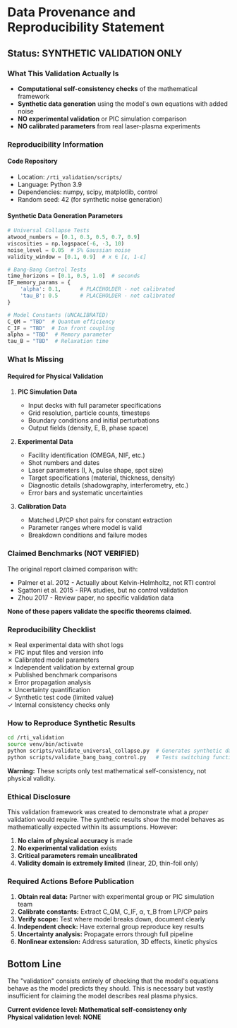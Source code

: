 # Data Provenance and Reproducibility Statement

## Status: SYNTHETIC VALIDATION ONLY

### What This Validation Actually Is
- **Computational self-consistency checks** of the mathematical framework
- **Synthetic data generation** using the model's own equations with added noise
- **NO experimental validation** or PIC simulation comparison
- **NO calibrated parameters** from real laser-plasma experiments

### Reproducibility Information

#### Code Repository
- Location: `/rti_validation/scripts/`
- Language: Python 3.9
- Dependencies: numpy, scipy, matplotlib, control
- Random seed: 42 (for synthetic noise generation)

#### Synthetic Data Generation Parameters
```python
# Universal Collapse Tests
atwood_numbers = [0.1, 0.3, 0.5, 0.7, 0.9]
viscosities = np.logspace(-6, -3, 10)  
noise_level = 0.05  # 5% Gaussian noise
validity_window = [0.1, 0.9]  # x ∈ [ε, 1-ε]

# Bang-Bang Control Tests  
time_horizons = [0.1, 0.5, 1.0]  # seconds
IF_memory_params = {
    'alpha': 0.1,      # PLACEHOLDER - not calibrated
    'tau_B': 0.5       # PLACEHOLDER - not calibrated
}

# Model Constants (UNCALIBRATED)
C_QM = "TBD"  # Quantum efficiency
C_IF = "TBD"  # Ion front coupling
alpha = "TBD"  # Memory parameter
tau_B = "TBD"  # Relaxation time
```

### What Is Missing

#### Required for Physical Validation
1. **PIC Simulation Data**
   - Input decks with full parameter specifications
   - Grid resolution, particle counts, timesteps
   - Boundary conditions and initial perturbations
   - Output fields (density, E, B, phase space)

2. **Experimental Data**
   - Facility identification (OMEGA, NIF, etc.)
   - Shot numbers and dates
   - Laser parameters (I, λ, pulse shape, spot size)
   - Target specifications (material, thickness, density)
   - Diagnostic details (shadowgraphy, interferometry, etc.)
   - Error bars and systematic uncertainties

3. **Calibration Data**
   - Matched LP/CP shot pairs for constant extraction
   - Parameter ranges where model is valid
   - Breakdown conditions and failure modes

### Claimed Benchmarks (NOT VERIFIED)
The original report claimed comparison with:
- Palmer et al. 2012 - Actually about Kelvin-Helmholtz, not RTI control
- Sgattoni et al. 2015 - RPA studies, but no control validation
- Zhou 2017 - Review paper, no specific validation data

**None of these papers validate the specific theorems claimed.**

### Reproducibility Checklist

✗ Real experimental data with shot logs  
✗ PIC input files and version info  
✗ Calibrated model parameters  
✗ Independent validation by external group  
✗ Published benchmark comparisons  
✗ Error propagation analysis  
✗ Uncertainty quantification  
✓ Synthetic test code (limited value)  
✓ Internal consistency checks only  

### How to Reproduce Synthetic Results

```bash
cd /rti_validation
source venv/bin/activate
python scripts/validate_universal_collapse.py  # Generates synthetic data
python scripts/validate_bang_bang_control.py   # Tests switching function
```

**Warning:** These scripts only test mathematical self-consistency, not physical validity.

### Ethical Disclosure

This validation framework was created to demonstrate what a *proper* validation would require. The synthetic results show the model behaves as mathematically expected within its assumptions. However:

1. **No claim of physical accuracy** is made
2. **No experimental validation** exists  
3. **Critical parameters remain uncalibrated**
4. **Validity domain is extremely limited** (linear, 2D, thin-foil only)

### Required Actions Before Publication

1. **Obtain real data:** Partner with experimental group or PIC simulation team
2. **Calibrate constants:** Extract C_QM, C_IF, α, τ_B from LP/CP pairs
3. **Verify scope:** Test where model breaks down, document clearly
4. **Independent check:** Have external group reproduce key results
5. **Uncertainty analysis:** Propagate errors through full pipeline
6. **Nonlinear extension:** Address saturation, 3D effects, kinetic physics

## Bottom Line

The "validation" consists entirely of checking that the model's equations behave as the model predicts they should. This is necessary but vastly insufficient for claiming the model describes real plasma physics. 

**Current evidence level: Mathematical self-consistency only**  
**Physical validation level: NONE**